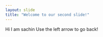 ```yaml
---
layout: slide
title: "Welcome to our second slide!"
---
```

Hi I am sachin
Use the left arrow to go back!
